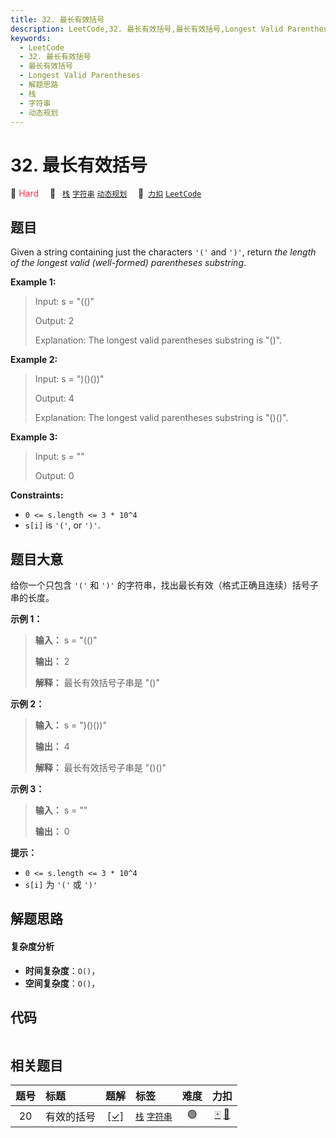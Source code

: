 ```yaml
---
title: 32. 最长有效括号
description: LeetCode,32. 最长有效括号,最长有效括号,Longest Valid Parentheses,解题思路,栈,字符串,动态规划
keywords:
  - LeetCode
  - 32. 最长有效括号
  - 最长有效括号
  - Longest Valid Parentheses
  - 解题思路
  - 栈
  - 字符串
  - 动态规划
---
```


# 32. 最长有效括号

🔴 <font color=#ff334b>Hard</font>&emsp; 🔖&ensp; [`栈`](/tag/stack.md) [`字符串`](/tag/string.md) [`动态规划`](/tag/dynamic-programming.md)&emsp; 🔗&ensp;[`力扣`](https://leetcode.cn/problems/longest-valid-parentheses) [`LeetCode`](https://leetcode.com/problems/longest-valid-parentheses)

## 题目

Given a string containing just the characters `'('` and `')'`, return _the
length of the longest valid (well-formed) parentheses_ _substring_.



**Example 1:**

> Input: s = "(()"
> 
> Output: 2
> 
> Explanation: The longest valid parentheses substring is "()".

**Example 2:**

> Input: s = ")()())"
> 
> Output: 4
> 
> Explanation: The longest valid parentheses substring is "()()".

**Example 3:**

> Input: s = ""
> 
> Output: 0

**Constraints:**

  * `0 <= s.length <= 3 * 10^4`
  * `s[i]` is `'('`, or `')'`.


## 题目大意

给你一个只包含 `'('` 和 `')'` 的字符串，找出最长有效（格式正确且连续）括号子串的长度。



**示例 1：**

> 
> 
> 
> 
> 
> **输入：** s = "(()"
> 
> **输出：** 2
> 
> **解释：** 最长有效括号子串是 "()"
> 
> 

**示例 2：**

> 
> 
> 
> 
> 
> **输入：** s = ")()())"
> 
> **输出：** 4
> 
> **解释：** 最长有效括号子串是 "()()"
> 
> 

**示例 3：**

> 
> 
> 
> 
> 
> **输入：** s = ""
> 
> **输出：** 0
> 
> 



**提示：**

  * `0 <= s.length <= 3 * 10^4`
  * `s[i]` 为 `'('` 或 `')'`


## 解题思路

#### 复杂度分析

- **时间复杂度**：`O()`，
- **空间复杂度**：`O()`，

## 代码

```javascript

```

## 相关题目

<!-- prettier-ignore -->
| 题号 | 标题 | 题解 | 标签 | 难度 | 力扣 |
| :------: | :------ | :------: | :------ | :------: | :------: |
| 20 | 有效的括号 | [[✓]](/problem/0020.md) |  [`栈`](/tag/stack.md) [`字符串`](/tag/string.md) | 🟢 | [🀄️](https://leetcode.cn/problems/valid-parentheses) [🔗](https://leetcode.com/problems/valid-parentheses) |